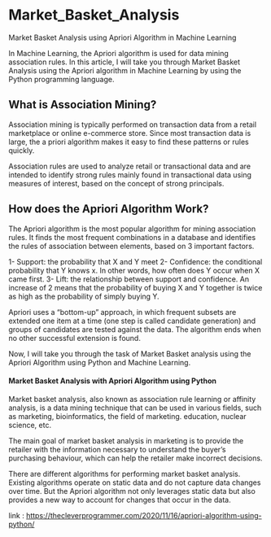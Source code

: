 # Market_Basket_Analysis
Market Basket Analysis using Apriori Algorithm in Machine Learning

In Machine Learning, the Apriori algorithm is used for data mining association rules. In this article, I will take you through Market Basket Analysis using the Apriori algorithm in Machine Learning by using the Python programming language.

## What is Association Mining?
Association mining is typically performed on transaction data from a retail marketplace or online e-commerce store. Since most transaction data is large, the a priori algorithm makes it easy to find these patterns or rules quickly.


Association rules are used to analyze retail or transactional data and are intended to identify strong rules mainly found in transactional data using measures of interest, based on the concept of strong principals.

## How does the Apriori Algorithm Work?

The Apriori algorithm is the most popular algorithm for mining association rules. It finds the most frequent combinations in a database and identifies the rules of association between elements, based on 3 important factors.

1- Support: the probability that X and Y meet
2- Confidence: the conditional probability that Y knows x. In other words, how often does Y occur when X came first.
3- Lift: the relationship between support and confidence. An increase of 2 means that the probability of buying X and Y together is twice as high as the probability of simply buying Y.

Apriori uses a “bottom-up” approach, in which frequent subsets are extended one item at a time (one step is called candidate generation) and groups of candidates are tested against the data. The algorithm ends when no other successful extension is found.

Now, I will take you through the task of Market Basket analysis using the Apriori Algorithm using Python and Machine Learning.

#### Market Basket Analysis with Apriori Algorithm using Python

Market basket analysis, also known as association rule learning or affinity analysis, is a data mining technique that can be used in various fields, such as marketing, bioinformatics, the field of marketing. education, nuclear science, etc.

The main goal of market basket analysis in marketing is to provide the retailer with the information necessary to understand the buyer’s purchasing behaviour, which can help the retailer make incorrect decisions.

There are different algorithms for performing market basket analysis. Existing algorithms operate on static data and do not capture data changes over time. But the Apriori algorithm not only leverages static data but also provides a new way to account for changes that occur in the data.

link : https://thecleverprogrammer.com/2020/11/16/apriori-algorithm-using-python/
